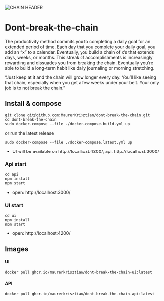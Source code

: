 ![CHAIN HEADER ](https://user-images.githubusercontent.com/48491140/204155837-7a3c6d6f-2fff-4cef-87e6-bec188f31ec5.png)

# Dont-break-the-chain

The productivity method commits you to completing a daily goal for an extended period of time. Each day that you complete your daily goal, you add an “x” to a calendar. Eventually, you build a chain of x’s that extends days, weeks, or months. This streak of accomplishments is increasingly rewarding and dissuades you from breaking the chain. Eventually you’re able to build a long-term habit like daily journaling or morning stretching.

“Just keep at it and the chain will grow longer every day. You’ll like seeing that chain, especially when you get a few weeks under your belt. Your only job is to not break the chain.”


## Install & compose
```
git clone git@github.com:MaurerKrisztian/dont-break-the-chain.git
cd dont-break-the-chain
sudo docker-compose --file ./docker-compose.build.yml up
```
or run the latest release
```
sudo docker-compose --file ./docker-compose.latest.yml up
```

- UI will be available on http://localhost:4200/, api: http://localhost:3000/

### Api start
```
cd api
npm install
npm start
```
- open: http://localhost:3000/

### UI start

```
cd ui
npm install
npm start
```
- open: http://localhost:4200/

## Images

#### UI
```
docker pull ghcr.io/maurerkrisztian/dont-break-the-chain-ui:latest
```
#### API
```
docker pull ghcr.io/maurerkrisztian/dont-break-the-chain-api:latest
```
